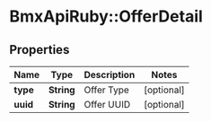 # BmxApiRuby::OfferDetail

## Properties
Name | Type | Description | Notes
------------ | ------------- | ------------- | -------------
**type** | **String** | Offer Type | [optional] 
**uuid** | **String** | Offer UUID | [optional] 


